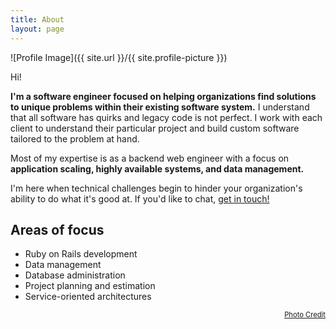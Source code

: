 ```yaml
---
title: About
layout: page
---
```

![Profile Image]({{ site.url }}/{{ site.profile-picture }})

Hi!

<p>
<b>I'm a software engineer focused on helping organizations find solutions to unique problems within their existing software system.</b> I understand that all software has quirks and legacy code is not perfect. I work with each client to understand their particular project and build custom software tailored to the problem at hand.
</p>

<p>
Most of my expertise is as a backend web engineer with a focus on <b>application scaling, highly available systems, and data management.</b>
</p>

<p>
I'm here when technical challenges begin to hinder your organization's ability to do what it's good at. If you'd like to chat, <a class="link" href="{{ site.url }}/contact">get in touch!</a>
</p>

<h2>Areas of focus</h2>

<ul class="skill-list">
	<li>Ruby on Rails development</li>
	<li>Data management</li>
	<li>Database administration</li>
	<li>Project planning and estimation</li>
	<li>Service-oriented architectures</li>
</ul>

<p align="right">
<a style="font-size:80%;" class="link" target="_blank" href="https://secca.smugmug.com/Spotted-Horse-Gravel-Ultra/i-z2R2bPk">Photo Credit</a>
</p>

